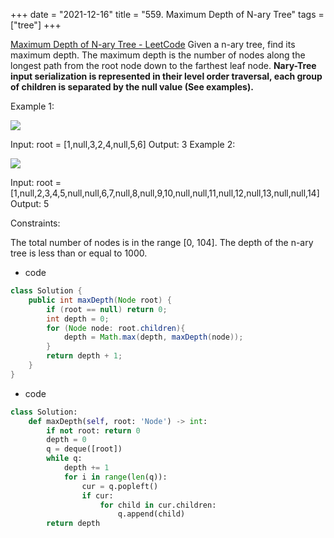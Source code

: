 +++ 
date = "2021-12-16"
title = "559. Maximum Depth of N-ary Tree"
tags = ["tree"]
+++

[Maximum Depth of N-ary Tree - LeetCode](https://leetcode.com/problems/maximum-depth-of-n-ary-tree/)
Given a n-ary tree, find its maximum depth.
The maximum depth is the number of nodes along the longest path from the root node down to the farthest leaf node.
__Nary-Tree input serialization is represented in their level order traversal, each group of children is separated by the null value (See examples).__
 
Example 1:

![](https://assets.leetcode.com/uploads/2018/10/12/narytreeexample.png)

Input: root = [1,null,3,2,4,null,5,6] Output: 3 
Example 2:

![](https://assets.leetcode.com/uploads/2019/11/08/sample_4_964.png)

Input: root = [1,null,2,3,4,5,null,null,6,7,null,8,null,9,10,null,null,11,null,12,null,13,null,null,14] Output: 5 
 
Constraints:

The total number of nodes is in the range [0, 104].
The depth of the n-ary tree is less than or equal to 1000.

- code
```java
class Solution {
    public int maxDepth(Node root) {
        if (root == null) return 0;
        int depth = 0;
        for (Node node: root.children){
            depth = Math.max(depth, maxDepth(node));
        }
        return depth + 1;
    }
}
```
- code
```py
class Solution:
    def maxDepth(self, root: 'Node') -> int:
        if not root: return 0
        depth = 0
        q = deque([root])
        while q:
            depth += 1
            for i in range(len(q)):
                cur = q.popleft()
                if cur:
                    for child in cur.children:
                        q.append(child)
        return depth
```
